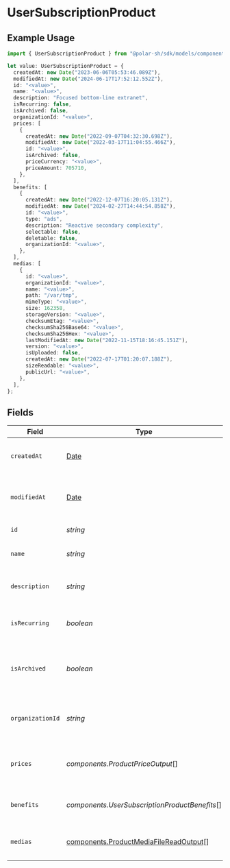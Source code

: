 # UserSubscriptionProduct

## Example Usage

```typescript
import { UserSubscriptionProduct } from "@polar-sh/sdk/models/components";

let value: UserSubscriptionProduct = {
  createdAt: new Date("2023-06-06T05:53:46.089Z"),
  modifiedAt: new Date("2024-06-17T17:52:12.552Z"),
  id: "<value>",
  name: "<value>",
  description: "Focused bottom-line extranet",
  isRecurring: false,
  isArchived: false,
  organizationId: "<value>",
  prices: [
    {
      createdAt: new Date("2022-09-07T04:32:30.698Z"),
      modifiedAt: new Date("2022-03-17T11:04:55.466Z"),
      id: "<value>",
      isArchived: false,
      priceCurrency: "<value>",
      priceAmount: 705710,
    },
  ],
  benefits: [
    {
      createdAt: new Date("2022-12-07T16:20:05.131Z"),
      modifiedAt: new Date("2024-02-27T14:44:54.858Z"),
      id: "<value>",
      type: "ads",
      description: "Reactive secondary complexity",
      selectable: false,
      deletable: false,
      organizationId: "<value>",
    },
  ],
  medias: [
    {
      id: "<value>",
      organizationId: "<value>",
      name: "<value>",
      path: "/var/tmp",
      mimeType: "<value>",
      size: 162358,
      storageVersion: "<value>",
      checksumEtag: "<value>",
      checksumSha256Base64: "<value>",
      checksumSha256Hex: "<value>",
      lastModifiedAt: new Date("2022-11-15T18:16:45.151Z"),
      version: "<value>",
      isUploaded: false,
      createdAt: new Date("2022-07-17T01:20:07.188Z"),
      sizeReadable: "<value>",
      publicUrl: "<value>",
    },
  ],
};
```

## Fields

| Field                                                                                            | Type                                                                                             | Required                                                                                         | Description                                                                                      |
| ------------------------------------------------------------------------------------------------ | ------------------------------------------------------------------------------------------------ | ------------------------------------------------------------------------------------------------ | ------------------------------------------------------------------------------------------------ |
| `createdAt`                                                                                      | [Date](https://developer.mozilla.org/en-US/docs/Web/JavaScript/Reference/Global_Objects/Date)    | :heavy_check_mark:                                                                               | Creation timestamp of the object.                                                                |
| `modifiedAt`                                                                                     | [Date](https://developer.mozilla.org/en-US/docs/Web/JavaScript/Reference/Global_Objects/Date)    | :heavy_check_mark:                                                                               | Last modification timestamp of the object.                                                       |
| `id`                                                                                             | *string*                                                                                         | :heavy_check_mark:                                                                               | The ID of the product.                                                                           |
| `name`                                                                                           | *string*                                                                                         | :heavy_check_mark:                                                                               | The name of the product.                                                                         |
| `description`                                                                                    | *string*                                                                                         | :heavy_check_mark:                                                                               | The description of the product.                                                                  |
| `isRecurring`                                                                                    | *boolean*                                                                                        | :heavy_check_mark:                                                                               | Whether the product is a subscription tier.                                                      |
| `isArchived`                                                                                     | *boolean*                                                                                        | :heavy_check_mark:                                                                               | Whether the product is archived and no longer available.                                         |
| `organizationId`                                                                                 | *string*                                                                                         | :heavy_check_mark:                                                                               | The ID of the organization owning the product.                                                   |
| `prices`                                                                                         | *components.ProductPriceOutput*[]                                                                | :heavy_check_mark:                                                                               | List of available prices for this product.                                                       |
| `benefits`                                                                                       | *components.UserSubscriptionProductBenefits*[]                                                   | :heavy_check_mark:                                                                               | The benefits granted by the product.                                                             |
| `medias`                                                                                         | [components.ProductMediaFileReadOutput](../../models/components/productmediafilereadoutput.md)[] | :heavy_check_mark:                                                                               | The medias associated to the product.                                                            |